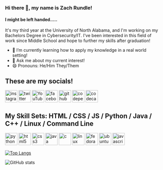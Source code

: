### Hi there 👋, my name is Zach Rundle! 
#### I might be left handed.....

It's my third year at the University of North Alabama, and I'm working on my Bachelors Degree in Cybersecurity/IT. I've been interested in this field of work since Middle School and hope to further my skills after graduation!

- 🌱 I’m currently learning how to apply my knowledge in a real world setting! 
- 💬 Ask me about my current interest!
- 😄 Pronouns: He/Him They/Them 

## These are my socials!
[<img src='https://cdn.jsdelivr.net/npm/simple-icons@3.0.1/icons/instagram.svg' alt='instagram' height='40'>](https://www.instagram.com/zach4q/)
[<img src='https://cdn.jsdelivr.net/npm/simple-icons@3.0.1/icons/twitter.svg' alt='twitter' height='40'>](https://twitter.com/itsz4q)
[<img src='https://cdn.jsdelivr.net/npm/simple-icons@3.0.1/icons/youtube.svg' alt='YouTube' height='40'>](https://www.youtube.com/channel/itsz4q)
[<img src='https://cdn.jsdelivr.net/npm/simple-icons@3.0.1/icons/facebook.svg' alt='facebook' height='40'>](https://www.facebook.com/profile.php?id=100068972864856&mibextid=LQQJ4d)  [<img src='https://cdn.jsdelivr.net/npm/simple-icons@3.0.1/icons/github.svg' alt='github' height='40'>](https://github.com/zrundle)  [<img src='https://cdn.jsdelivr.net/npm/simple-icons@3.0.1/icons/codepen.svg' alt='codepen' height='40'>](https://codepen.io/zrundle)  [<img src='https://cdn.jsdelivr.net/npm/simple-icons@3.0.1/icons/codecademy.svg' alt='codecademy' height='40'>](https://www.codecademy.com/profiles/zrundle)  


## My Skill Sets:  HTML / CSS / JS / Python / Java / C++ / Linux / Command Line 
[<img src='https://cdn.jsdelivr.net/npm/simple-icons@3.0.1/icons/python.svg' alt='python' height='40'>](https://www.python.org/)  [<img src='https://cdn.jsdelivr.net/npm/simple-icons@3.0.1/icons/html5.svg' alt='html5' height='40'>](https://developer.mozilla.org/en-US/docs/Glossary/HTML5)  [<img src='https://cdn.jsdelivr.net/npm/simple-icons@3.0.1/icons/css3.svg' alt='css3' height='40'>](https://www.w3.org/TR/CSS/#css)  [<img src='https://cdn.jsdelivr.net/npm/simple-icons@3.0.1/icons/java.svg' alt='java' height='40'>](https://www.java.com/en/)  [<img src='https://cdn.jsdelivr.net/npm/simple-icons@3.0.1/icons/c.svg' alt='c' height='40'>](https://cplusplus.com/)  [<img src='https://cdn.jsdelivr.net/npm/simple-icons@3.0.1/icons/linux.svg' alt='linux' height='40'>](https://github.com/zrundle)  [<img src='https://cdn.jsdelivr.net/npm/simple-icons@3.0.1/icons/fedora.svg' alt='fedora' height='40'>](https://github.com/zrundle)  [<img src='https://cdn.jsdelivr.net/npm/simple-icons@3.0.1/icons/ubuntu.svg' alt='ubuntu' height='40'>](https://github.com/zrundle)  [<img src='https://cdn.jsdelivr.net/npm/simple-icons@3.0.1/icons/javascript.svg' alt='javascript' height='40'>](https://www.javascript.com/)  



 
[![Top Langs](https://github-readme-stats.vercel.app/api/top-langs/?username=zrundle)](https://github.com/anuraghazra/github-readme-stats)

![GitHub stats](https://github-readme-stats.vercel.app/api?username=zrundle&show_icons=true)  


